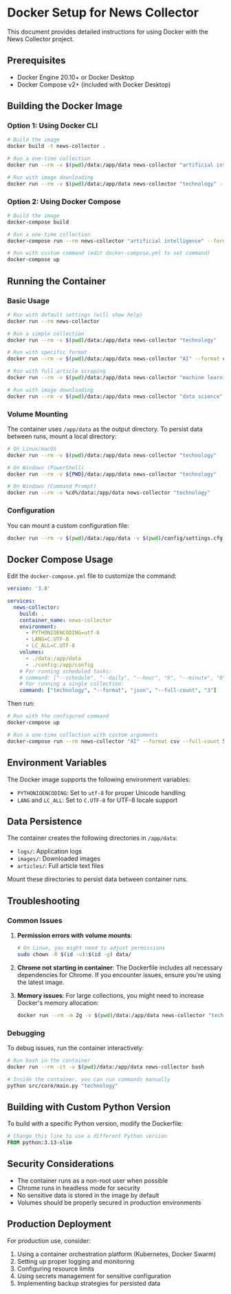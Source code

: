 # Docker Setup for News Collector

This document provides detailed instructions for using Docker with the News Collector project.

## Prerequisites

- Docker Engine 20.10+ or Docker Desktop
- Docker Compose v2+ (included with Docker Desktop)

## Building the Docker Image

### Option 1: Using Docker CLI

```bash
# Build the image
docker build -t news-collector .

# Run a one-time collection
docker run --rm -v $(pwd)/data:/app/data news-collector "artificial intelligence" --format json --full-count 3

# Run with image downloading
docker run --rm -v $(pwd)/data:/app/data news-collector "technology" --images download --full-articles --full-count 5
```

### Option 2: Using Docker Compose

```bash
# Build the image
docker-compose build

# Run a one-time collection
docker-compose run --rm news-collector "artificial intelligence" --format json --full-count 3

# Run with custom command (edit docker-compose.yml to set command)
docker-compose up
```

## Running the Container

### Basic Usage

```bash
# Run with default settings (will show help)
docker run --rm news-collector

# Run a simple collection
docker run --rm -v $(pwd)/data:/app/data news-collector "technology"

# Run with specific format
docker run --rm -v $(pwd)/data:/app/data news-collector "AI" --format csv

# Run with full article scraping
docker run --rm -v $(pwd)/data:/app/data news-collector "machine learning" --full-count 5

# Run with image downloading
docker run --rm -v $(pwd)/data:/app/data news-collector "data science" --images download --full-articles --full-count 3
```

### Volume Mounting

The container uses `/app/data` as the output directory. To persist data between runs, mount a local directory:

```bash
# On Linux/macOS
docker run --rm -v $(pwd)/data:/app/data news-collector "technology"

# On Windows (PowerShell)
docker run --rm -v ${PWD}/data:/app/data news-collector "technology"

# On Windows (Command Prompt)
docker run --rm -v %cd%/data:/app/data news-collector "technology"
```

### Configuration

You can mount a custom configuration file:

```bash
docker run --rm -v $(pwd)/data:/app/data -v $(pwd)/config/settings.cfg:/app/config/settings.cfg news-collector "technology"
```

## Docker Compose Usage

Edit the `docker-compose.yml` file to customize the command:

```yaml
version: '3.8'

services:
  news-collector:
    build: .
    container_name: news-collector
    environment:
      - PYTHONIOENCODING=utf-8
      - LANG=C.UTF-8
      - LC_ALL=C.UTF-8
    volumes:
      - ./data:/app/data
      - ./config:/app/config
    # For running scheduled tasks:
    # command: ["--schedule", "--daily", "--hour", "9", "--minute", "0"]
    # For running a single collection:
    command: ["technology", "--format", "json", "--full-count", "3"]
```

Then run:

```bash
# Run with the configured command
docker-compose up

# Run a one-time collection with custom arguments
docker-compose run --rm news-collector "AI" --format csv --full-count 5
```

## Environment Variables

The Docker image supports the following environment variables:

- `PYTHONIOENCODING`: Set to `utf-8` for proper Unicode handling
- `LANG` and `LC_ALL`: Set to `C.UTF-8` for UTF-8 locale support

## Data Persistence

The container creates the following directories in `/app/data`:
- `logs/`: Application logs
- `images/`: Downloaded images
- `articles/`: Full article text files

Mount these directories to persist data between container runs.

## Troubleshooting

### Common Issues

1. **Permission errors with volume mounts**:
   ```bash
   # On Linux, you might need to adjust permissions
   sudo chown -R $(id -u):$(id -g) data/
   ```

2. **Chrome not starting in container**:
   The Dockerfile includes all necessary dependencies for Chrome. If you encounter issues, ensure you're using the latest image.

3. **Memory issues**:
   For large collections, you might need to increase Docker's memory allocation:
   ```bash
   docker run --rm -m 2g -v $(pwd)/data:/app/data news-collector "technology"
   ```

### Debugging

To debug issues, run the container interactively:

```bash
# Run bash in the container
docker run --rm -it -v $(pwd)/data:/app/data news-collector bash

# Inside the container, you can run commands manually
python src/core/main.py "technology"
```

## Building with Custom Python Version

To build with a specific Python version, modify the Dockerfile:

```dockerfile
# Change this line to use a different Python version
FROM python:3.13-slim
```

## Security Considerations

- The container runs as a non-root user when possible
- Chrome runs in headless mode for security
- No sensitive data is stored in the image by default
- Volumes should be properly secured in production environments

## Production Deployment

For production use, consider:

1. Using a container orchestration platform (Kubernetes, Docker Swarm)
2. Setting up proper logging and monitoring
3. Configuring resource limits
4. Using secrets management for sensitive configuration
5. Implementing backup strategies for persisted data